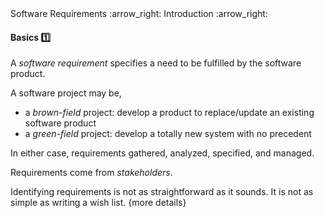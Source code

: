 <link rel="stylesheet" href="{{baseUrl}}/css/textbook.css">

<div class="website-content">

<div id="path">Software Requirements :arrow_right: Introduction :arrow_right:</div>

<div id="title">

#### Basics :one: 

</div>

<div id="body">

A _software requirement_ specifies a need to be fulfilled by the software product. 

A software project may be,
* a _brown-field_ project: develop a product to replace/update an existing software product 
* a _green-field_ project: develop a totally new system with no precedent 

In either case, requirements gathered, analyzed, specified, and managed. 

Requirements come from _stakeholders_. 

Identifying requirements is not as straightforward as it sounds. It is not as simple as writing a wish list.
  {more details}

</div>

</div>